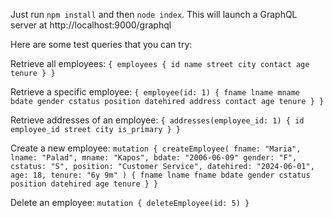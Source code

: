 Just run `npm install` and then `node index`. This will launch a GraphQL server at http://localhost:9000/graphql

Here are some test queries that you can try:

Retrieve all employees:
``{
  employees {
    id
    name
    street
    city
    contact
    age
    tenure
  }
}``

Retrieve a specific employee:
``{
  employee(id: 1) {
    fname
    lname
    mname
    bdate
    gender
    cstatus
    position
    datehired
    address
    contact
    age
    tenure
  }
}``

Retrieve addresses of an employee:
``{
	addresses(employee_id: 1) {
  	id
    employee_id
  	street
  	city
    is_primary
  }
}``

Create a new employee:
``mutation {
  createEmployee(
    fname: "Maria",
    lname: "Palad",
    mname: "Kapos",
    bdate: "2006-06-09"
    gender: "F",
    cstatus: "S",
    position: "Customer Service",
    datehired: "2024-06-01",
    age: 18,
    tenure: "6y 9m"
  ) {
    fname
    lname
    fname
    bdate
    gender
    cstatus
    position
    datehired
    age
    tenure
  }
}``

Delete an employee:
``mutation {
  deleteEmployee(id: 5)
}``
